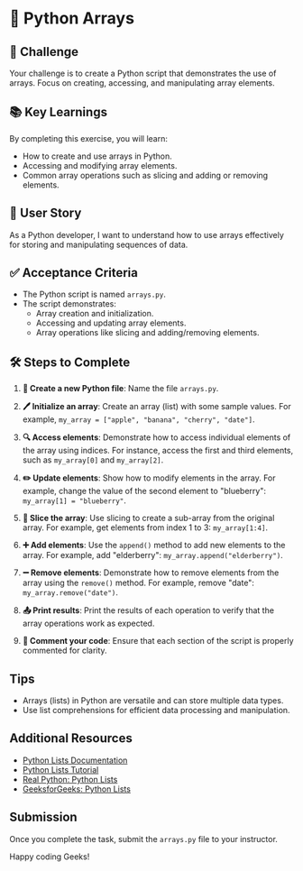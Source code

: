 # 🐍 Python Arrays

## 🎯 Challenge

Your challenge is to create a Python script that demonstrates the use of arrays. Focus on creating, accessing, and manipulating array elements.

## 📚 Key Learnings

By completing this exercise, you will learn:

- How to create and use arrays in Python.
- Accessing and modifying array elements.
- Common array operations such as slicing and adding or removing elements.

## 👤 User Story

As a Python developer, I want to understand how to use arrays effectively for storing and manipulating sequences of data.

## ✅ Acceptance Criteria

- The Python script is named `arrays.py`.
- The script demonstrates:
  - Array creation and initialization.
  - Accessing and updating array elements.
  - Array operations like slicing and adding/removing elements.

## 🛠️ Steps to Complete

1. **📁 Create a new Python file**: Name the file `arrays.py`.

2. **🖊️ Initialize an array**: Create an array (list) with some sample values. For example, `my_array = ["apple", "banana", "cherry", "date"]`.

3. **🔍 Access elements**: Demonstrate how to access individual elements of the array using indices. For instance, access the first and third elements, such as `my_array[0]` and `my_array[2]`.

4. **✏️ Update elements**: Show how to modify elements in the array. For example, change the value of the second element to "blueberry": `my_array[1] = "blueberry"`.

5. **🔗 Slice the array**: Use slicing to create a sub-array from the original array. For example, get elements from index 1 to 3: `my_array[1:4]`.

6. **➕ Add elements**: Use the `append()` method to add new elements to the array. For example, add "elderberry": `my_array.append("elderberry")`.

7. **➖ Remove elements**: Demonstrate how to remove elements from the array using the `remove()` method. For example, remove "date": `my_array.remove("date")`.

8. **📤 Print results**: Print the results of each operation to verify that the array operations work as expected.

9. **💬 Comment your code**: Ensure that each section of the script is properly commented for clarity.

## Tips

- Arrays (lists) in Python are versatile and can store multiple data types.
- Use list comprehensions for efficient data processing and manipulation.

## Additional Resources

- [Python Lists Documentation](https://docs.python.org/3/tutorial/datastructures.html#more-on-lists)
- [Python Lists Tutorial](https://www.w3schools.com/python/python_lists.asp)
- [Real Python: Python Lists](https://realpython.com/python-lists/)
- [GeeksforGeeks: Python Lists](https://www.geeksforgeeks.org/python-lists/)

## Submission

Once you complete the task, submit the `arrays.py` file to your instructor.

Happy coding Geeks!